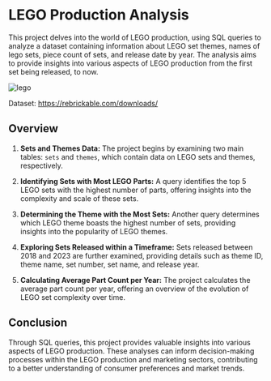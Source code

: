 # LEGO Production Analysis

This project delves into the world of LEGO production, using SQL queries to analyze a dataset containing information about LEGO set themes, names of lego sets, piece count of sets, and release date by year. The analysis aims to provide insights into various aspects of LEGO production from the first set being released, to now.

![lego](https://github.com/mmattos2000/LEGO-Production/assets/99051624/154657ab-5491-4c74-acf3-8773e32c6549)

Dataset: https://rebrickable.com/downloads/

## Overview

1. **Sets and Themes Data:** The project begins by examining two main tables: `sets` and `themes`, which contain data on LEGO sets and themes, respectively.

2. **Identifying Sets with Most LEGO Parts:** A query identifies the top 5 LEGO sets with the highest number of parts, offering insights into the complexity and scale of these sets.

3. **Determining the Theme with the Most Sets:** Another query determines which LEGO theme boasts the highest number of sets, providing insights into the popularity of LEGO themes.

4. **Exploring Sets Released within a Timeframe:** Sets released between 2018 and 2023 are further examined, providing details such as theme ID, theme name, set number, set name, and release year.

5. **Calculating Average Part Count per Year:** The project calculates the average part count per year, offering an overview of the evolution of LEGO set complexity over time.

## Conclusion

Through SQL queries, this project provides valuable insights into various aspects of LEGO production. These analyses can inform decision-making processes within the LEGO production and marketing sectors, contributing to a better understanding of consumer preferences and market trends.
